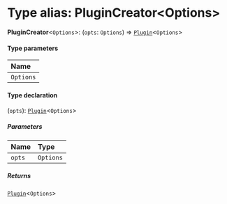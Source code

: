 # Type alias: PluginCreator\<Options>

**PluginCreator**<`Options`>: (`opts`: `Options`) => [`Plugin`](/en/auto-docs/fixed-layout-editor/variables/Plugin-1.md)<`Options`>

#### Type parameters

| Name |
| :------ |
| `Options` |

#### Type declaration

(`opts`): [`Plugin`](/en/auto-docs/fixed-layout-editor/variables/Plugin-1.md)<`Options`>

##### Parameters

| Name | Type |
| :------ | :------ |
| `opts` | `Options` |

##### Returns

[`Plugin`](/en/auto-docs/fixed-layout-editor/variables/Plugin-1.md)<`Options`>
